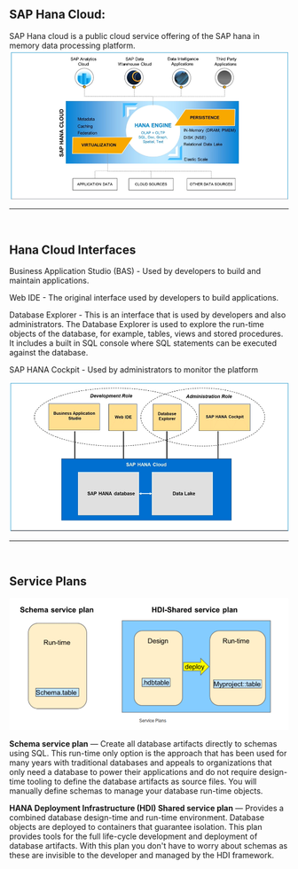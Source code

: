## SAP Hana Cloud:

SAP Hana cloud is a public cloud service offering of the SAP hana in memory data processing platform. 
![hana cloud featured](./Images/HanaCloudFeatures.png)

<hr>
<br>

## Hana Cloud Interfaces

Business Application Studio (BAS) - Used by developers to build and maintain applications. 

Web IDE - The original interface used by developers to build applications. 

Database Explorer - This is an interface that is used by developers and also administrators. The Database Explorer is used to explore the run-time objects of the database, for example, tables, views and stored procedures. It includes a built in SQL console where SQL statements can be executed against the database.

SAP HANA Cockpit - Used by administrators to monitor the platform

![Interfaces](./Images/HanaCloudInterface.png)

<hr>
<br>

## Service Plans

![Service Plans](./Images/ServicePlans.png)

**Schema service plan** — Create all database artifacts directly to schemas using SQL. This run-time only option is the approach that has been used for many years with traditional databases and appeals to organizations that only need a database to power their applications and do not require design-time tooling to define the database artifacts as source files. You will manually define schemas to manage your database run-time objects.

**HANA Deployment Infrastructure (HDI) Shared service plan** — Provides a combined database design-time and run-time environment. Database objects are deployed to containers that guarantee isolation. This plan provides tools for the full life-cycle development and deployment of database artifacts. With this plan you don't have to worry about schemas as these are invisible to the developer and managed by the HDI framework.


